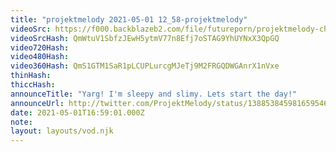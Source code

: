 ```yaml
---
title: "projektmelody 2021-05-01 12_58-projektmelody"
videoSrc: https://f000.backblazeb2.com/file/futureporn/projektmelody-chaturbate-2021-05-01.mp4
videoSrcHash: QmWtuV1SbfzJEwH5ytmV77n8Efj7oSTAG9YhUYNxX3QpGQ
video720Hash: 
video480Hash: 
video360Hash: QmS1GTM1SaR1pLCUPLurcgMJeTj9M2FRGQDWGAnrX1nVxe
thinHash: 
thiccHash: 
announceTitle: "Yarg! I'm sleepy and slimy. Lets start the day!"
announceUrl: http://twitter.com/ProjektMelody/status/1388538459816595463
date: 2021-05-01T16:59:01.000Z
note: 
layout: layouts/vod.njk
---
```

